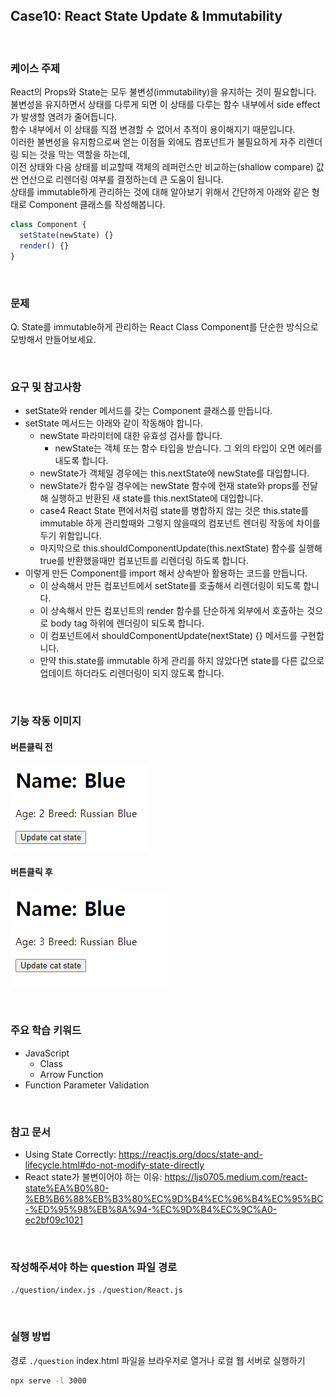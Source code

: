 ## Case10: React State Update & Immutability

<br>

### 케이스 주제

React의 Props와 State는 모두 불변성(immutability)을 유지하는 것이 필요합니다.<br> 불변성을 유지하면서 상태를 다루게 되면 이 상태를 다루는 함수 내부에서 side effect가 발생할 염려가 줄어듭니다.<br> 함수 내부에서 이 상태를 직접 변경할 수 없어서 추적이 용이해지기 때문입니다.<br> 이러한 불변성을 유지함으로써 얻는 이점들 외에도 컴포넌트가 불필요하게 자주 리렌더링 되는 것을 막는 역할을 하는데,<br> 이전 상태와 다음 상태를 비교할때 객체의 레퍼런스만 비교하는(shallow compare) 값싼 연산으로 리렌더링 여부를 결정하는데 큰 도움이 됩니다.<br> 상태를 immutable하게 관리하는 것에 대해 알아보기 위해서 간단하게 아래와 같은 형태로 Component 클래스를 작성해봅니다.

```javascript
class Component {
  setState(newState) {}
  render() {}
}
```

<br>

### 문제

Q. State를 immutable하게 관리하는 React Class Component를 단순한 방식으로 모방해서 만들어보세요.

<br>

### 요구 및 참고사항

- setState와 render 메서드를 갖는 Component 클래스를 만듭니다.
- setState 메서드는 아래와 같이 작동해야 합니다.
  - newState 파라미터에 대한 유효성 검사를 합니다.
    - newState는 객체 또는 함수 타입을 받습니다. 그 외의 타입이 오면 에러를 내도록 합니다.
  - newState가 객체일 경우에는 this.nextState에 newState를 대입합니다.
  - newState가 함수일 경우에는 newState 함수에 현재 state와 props를 전달해 실행하고 반환된 새 state를 this.nextState에 대입합니다.
  - case4 React State 편에서처럼 state를 병합하지 않는 것은 this.state를 immutable 하게 관리할때와 그렇지 않을때의 컴포넌트 렌더링 작동에 차이를 두기 위함입니다.
  - 마지막으로 this.shouldComponentUpdate(this.nextState) 함수를 실행해 true를 반환했을때만 컴포넌트를 리렌더링 하도록 합니다.
- 이렇게 만든 Component를 import 해서 상속받아 활용하는 코드를 만듭니다.
  - 이 상속해서 만든 컴포넌트에서 setState를 호출해서 리렌더링이 되도록 합니다.
  - 이 상속해서 만든 컴포넌트의 render 함수를 단순하게 외부에서 호출하는 것으로 body tag 하위에 렌더링이 되도록 합니다.
  - 이 컴포넌트에서 shouldComponentUpdate(nextState) {} 메서드를 구현합니다.
  - 만약 this.state를 immutable 하게 관리를 하지 않았다면 state를 다른 값으로 업데이트 하더라도 리렌더링이 되지 않도록 합니다.

<br>

### 기능 작동 이미지

#### 버튼클릭 전

![example1](example.png)

#### 버튼클릭 후

![example2](example2.png)

<br>

### 주요 학습 키워드

- JavaScript
  - Class
  - Arrow Function
- Function Parameter Validation

<br>

### 참고 문서

- Using State Correctly: https://reactjs.org/docs/state-and-lifecycle.html#do-not-modify-state-directly
- React state가 불변이어야 하는 이유: https://ljs0705.medium.com/react-state%EA%B0%80-%EB%B6%88%EB%B3%80%EC%9D%B4%EC%96%B4%EC%95%BC-%ED%95%98%EB%8A%94-%EC%9D%B4%EC%9C%A0-ec2bf09c1021

<br>

### 작성해주셔야 하는 question 파일 경로

`./question/index.js`
`./question/React.js`

<br>

### 실행 방법

경로
`./question`
index.html 파일을 브라우저로 열거나 로컬 웹 서버로 실행하기

```bash
npx serve -l 3000
```
